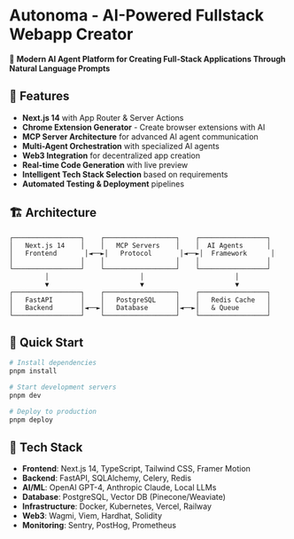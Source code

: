 # Autonoma - AI-Powered Fullstack Webapp Creator

🚀 **Modern AI Agent Platform for Creating Full-Stack Applications Through Natural Language Prompts**

## 🌟 Features

- **Next.js 14** with App Router & Server Actions
- **Chrome Extension Generator** - Create browser extensions with AI
- **MCP Server Architecture** for advanced AI agent communication
- **Multi-Agent Orchestration** with specialized AI agents
- **Web3 Integration** for decentralized app creation
- **Real-time Code Generation** with live preview
- **Intelligent Tech Stack Selection** based on requirements
- **Automated Testing & Deployment** pipelines

## 🏗️ Architecture

```
┌─────────────────┐    ┌──────────────────┐    ┌─────────────────┐
│   Next.js 14    │    │   MCP Servers    │    │  AI Agents      │
│   Frontend       │◄──►│   Protocol       │◄──►│  Framework      │
│                 │    │                  │    │                 │
└─────────────────┘    └──────────────────┘    └─────────────────┘
         │                       │                       │
         ▼                       ▼                       ▼
┌─────────────────┐    ┌──────────────────┐    ┌─────────────────┐
│   FastAPI       │    │   PostgreSQL     │    │   Redis Cache   │
│   Backend       │◄──►│   Database       │◄──►│   & Queue       │
└─────────────────┘    └──────────────────┘    └─────────────────┘
```

## 🚀 Quick Start

```bash
# Install dependencies
pnpm install

# Start development servers
pnpm dev

# Deploy to production
pnpm deploy
```

## 🔧 Tech Stack

- **Frontend**: Next.js 14, TypeScript, Tailwind CSS, Framer Motion
- **Backend**: FastAPI, SQLAlchemy, Celery, Redis
- **AI/ML**: OpenAI GPT-4, Anthropic Claude, Local LLMs
- **Database**: PostgreSQL, Vector DB (Pinecone/Weaviate)
- **Infrastructure**: Docker, Kubernetes, Vercel, Railway
- **Web3**: Wagmi, Viem, Hardhat, Solidity
- **Monitoring**: Sentry, PostHog, Prometheus

